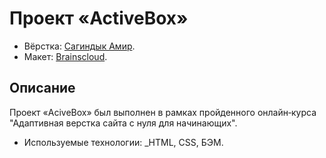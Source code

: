 # Проект «ActiveBox»

* Вёрстка: [Сагиндык Амир](https://github.com/freeworldbox).
* Макет: [Brainscloud](https://brainscloud.ru/).

## Описание
Проект «AciveBox» был выполнен в рамках пройденного онлайн‑курса "Адаптивная верстка сайта с нуля для начинающих".
* Используемые технологии: _HTML, CSS, БЭМ.
